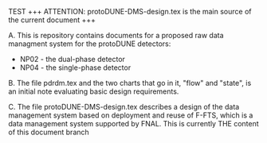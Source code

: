 TEST
+++ ATTENTION: protoDUNE-DMS-design.tex is the main source of the current document +++

A.
This is repository contains documents for a proposed raw data managment system for the protoDUNE detectors:
* NP02 - the dual-phase detector
* NP04 - the single-phase detector

B.
The file pdrdm.tex and the two charts that go in it,
"flow" and "state", is an initial note evaluating basic design requirements.

C.
The file protoDUNE-DMS-design.tex describes a design of the data management system based on deployment and reuse of F-FTS, which is a data management system supported by FNAL. This is currently THE content of this document branch


